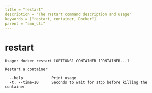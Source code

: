 ```yaml
---
title = "restart"
description = "The restart command description and usage"
keywords = ["restart, container, Docker"]
parent = "smn_cli"
---
```


# restart

    Usage: docker restart [OPTIONS] CONTAINER [CONTAINER...]

    Restart a container

      --help             Print usage
      -t, --time=10      Seconds to wait for stop before killing the container
